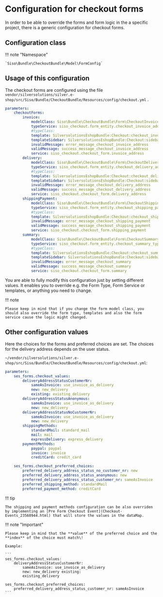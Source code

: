 # Configuration for checkout forms

In order to be able to override the forms and form logic in the a specific project, there is a generic configuration for checkout forms.

## Configuration class

!!! note "Namespace"

    `Siso\Bundle\CheckoutBundle\Model\FormConfig`

## Usage of this configuration

The checkout forms are configured using the file `vendor/silversolutions/silver.e-shop/src/Siso/Bundle/CheckoutBundle/Resources/config/checkout.yml` .

``` yaml
parameters:
    checkoutForms:
        invoice:
            modelClass: Siso\Bundle\CheckoutBundle\Form\CheckoutInvoiceAddress
            typeService: siso_checkout.form_entity.checkout_invoice_address_type
            #typeClass:
            template: SilversolutionsEshopBundle:Checkout:checkout_invoice_address.html.twig
            templateSidebar: SilversolutionsEshopBundle:Checkout:sidebar_invoice_address.html.twig
            invalidMessage: error_message_checkout_invoice_address
            validMessage: success_message_checkout_invoice_address
            service: siso_checkout.checkout_form.invoice_address
        delivery:
            modelClass: Siso\Bundle\CheckoutBundle\Form\CheckoutDeliveryAddress
            typeService: siso_checkout.form_entity.checkout_delivery_address_type
            #typeClass:
            template: SilversolutionsEshopBundle:Checkout:checkout_delivery_address.html.twig
            templateSidebar: SilversolutionsEshopBundle:Checkout:sidebar_delivery_address.html.twig
            invalidMessage: error_message_checkout_delivery_address
            validMessage: success_message_checkout_delivery_address
            service: siso_checkout.checkout_form.delivery_address
        shippingPayment:
            modelClass: Siso\Bundle\CheckoutBundle\Form\CheckoutShippingPayment
            typeService: siso_checkout.form_entity.checkout_shipping_payment_type
            #typeClass:
            template: SilversolutionsEshopBundle:Checkout:checkout_shipping_payment.html.twig
            invalidMessage: error_message_checkout_shipping_payment
            validMessage: success_message_checkout_shipping_payment
            service: siso_checkout.checkout_form.shipping_payment
        summary:
            modelClass: Siso\Bundle\CheckoutBundle\Form\CheckoutSummary
            typeService: siso_checkout.form_entity.checkout_summary_type
            #typeClass:
            template: SilversolutionsEshopBundle:Checkout:checkout_summary.html.twig
            templateSidebar: SilversolutionsEshopBundle:Checkout:sidebar_summary.html.twig
            invalidMessage: error_message_checkout_summary
            validMessage: success_message_checkout_summary
            service: siso_checkout.checkout_form.summary
```

You are able to fully modify this configuration just by setting different values. It enables you to override e.g. the Form Type, Form Service or templates, or anything you need to change.

!!! note

    Please keep in mind that if you change the form model class, you should also override the form type, templates and also the form service cause the logic might changed.

## Other configuration values

Here the choices for the forms and preferred choices are set. The choices for the delivery address depends on the user status.

`~/vendor/silversolutions/silver.e-shop/src/Siso/Bundle/CheckoutBundle/Resources/config/checkout.yml`:

``` yaml
parameters:
    ses_forms.checkout_values:
        deliveryAddressStatusCustomerNr:
            sameAsInvoice: use_invoice_as_delivery
            new: new_delivery
            existing: existing_delivery
        deliveryAddressStatusAnonymous:
            sameAsInvoice: use_invoice_as_delivery
            new: new_delivery
        deliveryAddressStatusNoCustomerNr:
            sameAsInvoice: use_invoice_as_delivery
            new: new_delivery
        shippingMethods:
            standardMail: standard_mail
            mail: mail
            expressDelivery: express_delivery
        paymentMethods:
            paypal: paypal
            invoice: invoice
            creditCard: credit_card

    ses_forms.checkout_preferred_choices:
        preferred_delivery_address_status_no_customer_nr: new
        preferred_delivery_address_status_anonymous: new
        preferred_delivery_address_status_customer_nr: sameAsInvoice
        preferred_shipping_method: standardMail
        preferred_payment_method: creditCard
```

!!! tip

    The shipping and payment methods configuration can be also overriden by implementing an [Pre Form Checkout Event](Checkout-Events_23560944.html) that will store the values in the dataMap.

!!! note "Important"

    Please keep in mind that the **value** of the preferred choice and the **index** of the choice must match\!

    Example:

    ```
    ses_forms.checkout_values:
        deliveryAddressStatusCustomerNr:
            sameAsInvoice: use_invoice_as_delivery
            new: new_delivery existing:
            existing_delivery

    ses_forms.checkout_preferred_choices:
        preferred_delivery_address_status_customer_nr: sameAsInvoice
    ```
